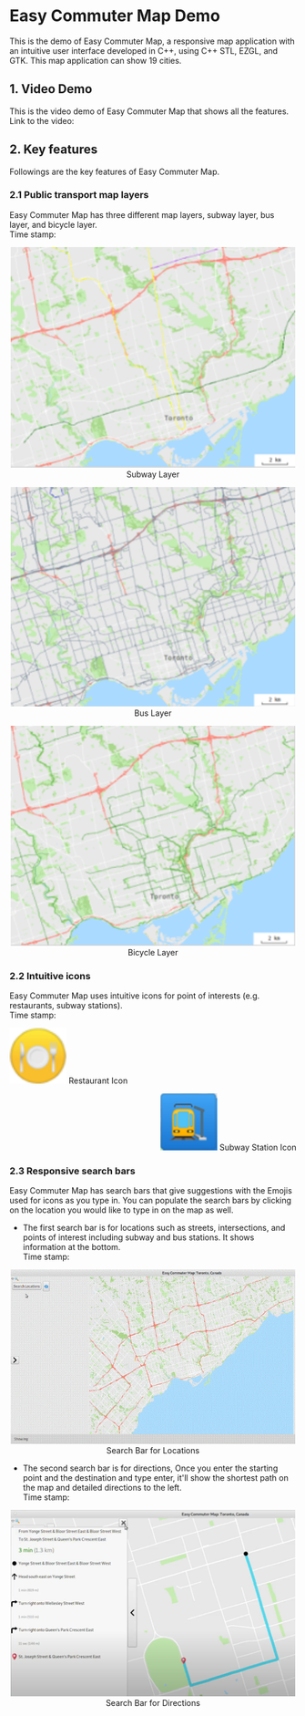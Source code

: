 # Easy Commuter Map Demo
This is the demo of Easy Commuter Map, a responsive map application with an intuitive user interface developed in C++,
using C++ STL, EZGL, and GTK. This map application can show 19 cities.

## 1. Video Demo
This is the video demo of Easy Commuter Map that shows all the features.  
Link to the video: 

## 2. Key features
Followings are the key features of Easy Commuter Map.

### 2.1 Public transport map layers
Easy Commuter Map has three different map layers, subway layer, bus layer, and bicycle layer.  
Time stamp:  

<p align = "center">  
    <img src = "/images/Subway_Layer.png" alt = "Subway Layer" title = "Subway Layer" style="width:500px;height:auto;">  
    Subway Layer
<p> 

<p align = "center"> 
    <img src = "/images/Bus_Layer.png" alt = "Bus Layer" title = "SubwBusay Layer" style="width:500px;height:auto;">  
    Bus Layer
<p>

<p align = "center"> 
    <img src = "/images/Bicycle_Layer.png" alt = "Bicycle Layer" title = "Bicycle Layer" style="width:500px;height:auto;">  
    Bicycle Layer
<p> 

### 2.2 Intuitive icons
Easy Commuter Map uses intuitive icons for point of interests (e.g. restaurants, subway stations).  
Time stamp:  
<p align = "left"> 
    <img src = "/images/Restaurant_icon.png" alt = "Restaurant Icon" title = "Restaurant Icon" style="width:100px;height:auto;">  
    Restaurant Icon
<p>

<p align = "right"> 
    <img src = "/images/Subway_Station_Icon.png" alt = "Subway Station Icon" title = "Subway Station Icon" style="width:100px;height:auto;">  
    Subway Station Icon
<p> 

### 2.3 Responsive search bars
Easy Commuter Map has search bars that give suggestions with the Emojis used for icons as you type in. You can populate the search bars by clicking on the location you would like to type in on the map as well.
+ The first search bar is for locations such as streets, intersections, and points of interest including subway and bus stations. It shows information at the bottom.  
Time stamp:  
<p align = "center"> 
    <img src = "/images/First_Search_Bar.gif" alt = "Search Bar for Locations" title = "Search Bar for Locations" style="width:500px;height:auto;">  
    Search Bar for Locations
<p> 

+ The second search bar is for directions, Once you enter the starting point and the destination and type enter, it'll show the shortest path on the map and detailed directions to the left.  
Time stamp:  
<p align = "center"> 
    <img src = "/images/Second_Search_Bar.png" alt = "Search Bar for Directions" title = "Search Bar for Directions" style="width:500px;height:auto;">  
    Search Bar for Directions
<p> 
